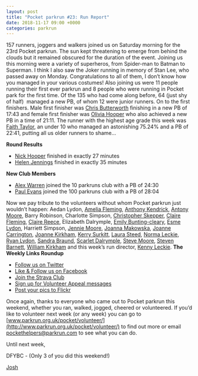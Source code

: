 ```yaml
---
layout: post
title: "Pocket parkrun #23: Run Report"
date: 2018-11-17 09:00 +0000
categories: parkrun
---
```


157 runners, joggers and walkers joined us on Saturday morning for the 23rd Pocket parkrun. The sun kept threatening to emerge from behind the clouds but it remained obscured for the duration of the event. Joining us this morning were a variety of superheros, from Spider-man to Batman to Superman. I think I also saw the Joker running in memory of Stan Lee, who passed away on Monday. Congratulations to all of them, I don’t know how you managed in your various costumes! Also joining us were 11 people running their first ever parkrun and 8 people who were running in Pocket park for the first time. Of the 135 who had come along before, 64 (just shy of half)  managed a new PB, of whom 12 were junior runners. On to the first finishers. Male first finisher was [Chris Butterworth](http://www.parkrun.org.uk/pocket/results/latestresults/athletehistory?athleteNumber=287219) finishing in a new PB of 17:43 and female first finisher was [Olivia Hooper](http://www.parkrun.org.uk/pocket/results/latestresults/athletehistory?athleteNumber=4031479) who also achieved a new PB in a time of 21:11. The runner with the highest age grade this week was [Faith Taylor](http://www.parkrun.org.uk/pocket/results/latestresults/athletehistory?athleteNumber=1240026), an under 10 who managed an astonishing 75.24% and a PB of 22:41, putting all us older runners to shame...

**Round Results**

*   [Nick Hooper](http://www.parkrun.org.uk/pocket/results/latestresults/athletehistory?athleteNumber=4838149) finished in exactly 27 minutes
*   [Helen Jennings](http://www.parkrun.org.uk/pocket/results/latestresults/athletehistory?athleteNumber=4982306) finished in exactly 35 minutes

**New Club Members**

*   [Alex Warren](http://www.parkrun.org.uk/pocket/results/latestresults/athletehistory?athleteNumber=4851871) joined the 10 parkruns club with a PB of 24:30
*   [Paul Evans](http://www.parkrun.org.uk/pocket/results/latestresults/athletehistory?athleteNumber=917005) joined the 100 parkruns club with a PB of 28:04

Now we pay tribute to the volunteers without whom Pocket parkrun just wouldn’t happen: Aedan Lydon, [Amelia Fleming](http://www.parkrun.org.uk/pocket/results/latestresults/athletehistory?athleteNumber=3014582), [Anthony Kendrick](http://www.parkrun.org.uk/pocket/results/latestresults/athletehistory?athleteNumber=1360703), [Antony Moore](http://www.parkrun.org.uk/pocket/results/weeklyresults/athletehistory?athleteNumber=2865977), Barry Robinson, Charlotte Simpson, [Christopher Skepper](http://www.parkrun.org.uk/pocket/results/latestresults/athletehistory?athleteNumber=3655506), [Claire Fleming](http://www.parkrun.org.uk/pocket/results/latestresults/athletehistory?athleteNumber=3373181), [Claire Reece](http://www.parkrun.org.uk/pocket/results/latestresults/athletehistory?athleteNumber=4701687), Elizabeth Dalrymple, [Emily Bunting-cleary](http://www.parkrun.org.uk/pocket/results/weeklyresults/athletehistory?athleteNumber=3982155), [Esme Lydon](http://www.parkrun.org.uk/pocket/results/latestresults/athletehistory?athleteNumber=3177668), Harriett Simpson, [Jennie Moore](http://www.parkrun.org.uk/pocket/results/weeklyresults/athletehistory?athleteNumber=2779626), [Joanna Makowska](http://www.parkrun.org.uk/pocket/results/weeklyresults/athletehistory?athleteNumber=4694696), [Joanne Carrington](http://www.parkrun.org.uk/pocket/results/weeklyresults/athletehistory?athleteNumber=181580), [Joanne Kirkham](http://www.parkrun.org.uk/pocket/results/weeklyresults/athletehistory?athleteNumber=4936439), [Kerry Surkitt](http://www.parkrun.org.uk/pocket/results/latestresults/athletehistory?athleteNumber=693485), [Laura Steed](http://www.parkrun.org.uk/pocket/results/latestresults/athletehistory?athleteNumber=653409), [Norma Leckie](http://www.parkrun.org.uk/pocket/results/weeklyresults/athletehistory?athleteNumber=85968), [Ryan Lydon](http://www.parkrun.org.uk/pocket/results/latestresults/athletehistory?athleteNumber=2513569), [Sandra Braund](http://www.parkrun.org.uk/pocket/results/weeklyresults/athletehistory?athleteNumber=2538755), [Scarlet Dalrymple](http://www.parkrun.org.uk/pocket/results/weeklyresults/athletehistory?athleteNumber=3042815), [Steve Moore](http://www.parkrun.org.uk/pocket/results/weeklyresults/athletehistory?athleteNumber=1771782), [Steven Barnett](http://www.parkrun.org.uk/pocket/results/weeklyresults/athletehistory?athleteNumber=4179392), [William Kirkham](http://www.parkrun.org.uk/pocket/results/latestresults/athletehistory?athleteNumber=4936459) and this week’s run director, [Kenny Leckie](http://www.parkrun.org.uk/pocket/results/weeklyresults/athletehistory?athleteNumber=4073128). **The Weekly Links Roundup**

*   [Follow us on Twitter](https://twitter.com/pocketparkrun)
*   [Like & Follow us on Facebook](https://www.facebook.com/pocketparkrun/)
*   [Join the Strava Club](https://www.strava.com/clubs/PocketParkrun)
*   [Sign up for Volunteer Appeal messages](https://www.parkrun.com/runner/opt-ins/?Country=UK)
*   [Post your pics to Flickr](https://www.flickr.com/groups/pocket-parkrun/)

Once again, thanks to everyone who came out to Pocket parkrun this weekend, whether you ran, walked, jogged, cheered or volunteered. If you’d like to volunteer next week (or any week) you can go to [www.parkrun.org.uk/pocket/volunteer/](http://www.parkrun.org.uk/pocket/volunteer/) to find out more or email [pockethelpers@parkrun.com](mailto:pockethelpers@parkrun.com) to see what you can do.

Until next week,

DFYBC - (Only 3 of you did this weekend!)

[Josh](http://www.parkrun.org.uk/pocket/results/latestresults/athletehistory?athleteNumber=4196740)

